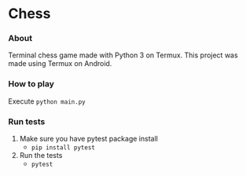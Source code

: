 # Chess

### About
Terminal chess game made with Python 3 on Termux.
This project was made using Termux on Android.

### How to play

Execute `python main.py`

### Run tests

1) Make sure you have pytest package install
	- `pip install pytest`
2) Run the tests
	- `pytest`
